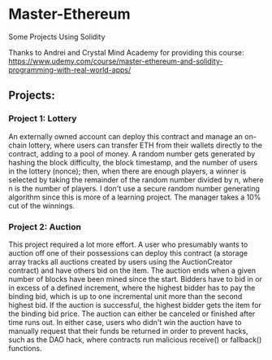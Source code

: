 # Master-Ethereum
 Some Projects Using Solidity

 Thanks to Andrei and Crystal Mind Academy for providing this course: https://www.udemy.com/course/master-ethereum-and-solidity-programming-with-real-world-apps/ 

 ## Projects:

 ### Project 1: Lottery
 An externally owned account can deploy this contract and manage an on-chain lottery, where users can transfer ETH from their wallets directly to the contract, adding to a pool of money. A random number gets generated by hashing the block difficulty, the block timestamp, and the number of users in the lottery (nonce); then, when there are enough players, a winner is selected by taking the remainder of the random number divided by n, where n is the number of players. I don't use a secure random number generating algorithm since this is more of a learning project. The manager takes a 10% cut of the winnings. 

 ### Project 2: Auction
 This project required a lot more effort. A user who presumably wants to auction off one of their possessions can deploy this contract (a storage array tracks all auctions created by users using the AuctionCreator contract) and have others bid on the item. The auction ends when a given number of blocks have been mined since the start. Bidders have to bid in or in excess of a defined increment, where the highest bidder has to pay the binding bid, which is up to one incremental unit more than the second highest bid. If the auction is successful, the highest bidder gets the item for the binding bid price. The auction can either be canceled or finished after time runs out. In either case, users who didn't win the auction have to manually request that their funds be returned in order to prevent hacks, such as the DAO hack, where contracts run malicious receive() or fallback() functions.
